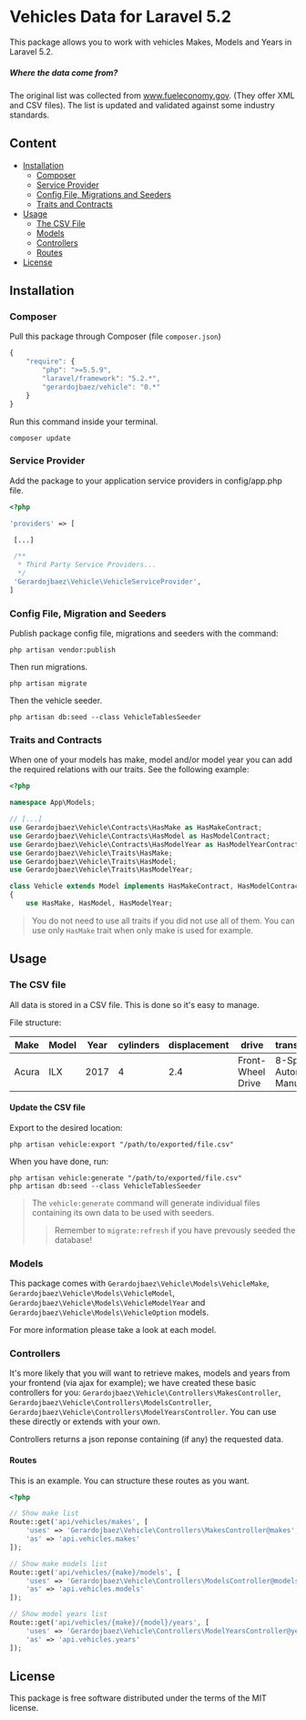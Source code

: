 # Vehicles Data for Laravel 5.2

This package allows you to work with vehicles Makes, Models and Years in
Laravel 5.2.

##### Where the data come from?

The original list was collected from www.fueleconomy.gov. (They offer XML and
CSV files). The list is updated and validated against some industry standards.

## Content

- [Installation](#installation)
	- [Composer](#composer)
	- [Service Provider](#service-provider)
	- [Config File, Migrations and Seeders](#config-file-migration-and-seeders)
	- [Traits and Contracts](#traits-and-contracts)
- [Usage](#usage)
	- [The CSV File](#the-csv-file)
	- [Models](#models)
	- [Controllers](#controllers)
	- [Routes](#routes)
- [License](#license)


## Installation

### Composer

Pull this package through Composer (file `composer.json`)

```js
{
    "require": {
        "php": ">=5.5.9",
        "laravel/framework": "5.2.*",
        "gerardojbaez/vehicle": "0.*"
    }
}
```

Run this command inside your terminal.

	composer update

### Service Provider
Add the package to your application service providers in config/app.php file.
```php
<?php

'providers' => [

 [...]

 /**
  * Third Party Service Providers...
  */
 'Gerardojbaez\Vehicle\VehicleServiceProvider',
]
```

### Config File, Migration and Seeders

Publish package config file, migrations and seeders with the command:

	php artisan vendor:publish
	
Then run migrations.

	php artisan migrate
	
Then the vehicle seeder.

	php artisan db:seed --class VehicleTablesSeeder
	
### Traits and Contracts
When one of your models has make, model and/or model year you can add the required relations with our traits. See the following example:

```php
<?php

namespace App\Models;

// [...]
use Gerardojbaez\Vehicle\Contracts\HasMake as HasMakeContract;
use Gerardojbaez\Vehicle\Contracts\HasModel as HasModelContract;
use Gerardojbaez\Vehicle\Contracts\HasModelYear as HasModelYearContract;
use Gerardojbaez\Vehicle\Traits\HasMake;
use Gerardojbaez\Vehicle\Traits\HasModel;
use Gerardojbaez\Vehicle\Traits\HasModelYear;

class Vehicle extends Model implements HasMakeContract, HasModelContract, HasModelYearContract
{
	use HasMake, HasModel, HasModelYear;
```

> You do not need to use all traits if you did not use all of them. You can use only `HasMake` trait when only make is used for example.

## Usage

### The CSV file

All data is stored in a CSV file. This is done so it's easy to manage. 

File structure:

| Make 		| Model			   	| Year | cylinders	| displacement	| drive				| transmission				| class 		| 
| --------- | ----------------- | ---- | ---------- | ------------- | ----------------- | ------------------------- | ------------- |
| Acura	    | ILX				| 2017 | 4			| 2.4 			| Front-Wheel Drive | 8-Speed Automated Manual	| Compact Cars	|

#### Update the CSV file

Export to the desired location:

	php artisan vehicle:export "/path/to/exported/file.csv"

When you have done, run:

	php artisan vehicle:generate "/path/to/exported/file.csv"
	php artisan db:seed --class VehicleTablesSeeder

> The `vehicle:generate` command will generate individual files containing its own data to be used with seeders.
>> Remember to `migrate:refresh` if you have prevously seeded the database!

### Models

This package comes with `Gerardojbaez\Vehicle\Models\VehicleMake`,
`Gerardojbaez\Vehicle\Models\VehicleModel`,
`Gerardojbaez\Vehicle\Models\VehicleModelYear` and
`Gerardojbaez\Vehicle\Models\VehicleOption` models.

For more information please take a look at each model.

### Controllers
It's more likely that you will want to retrieve makes, models and years from your frontend (via ajax for example); we have created these basic controllers for you:
`Gerardojbaez\Vehicle\Controllers\MakesController`, 
`Gerardojbaez\Vehicle\Controllers\ModelsController`, 
`Gerardojbaez\Vehicle\Controllers\ModelYearsController`. You can use these directly or extends with your own.

Controllers returns a json reponse containing (if any) the requested data.

#### Routes

This is an example. You can structure these routes as you want.

```php
<?php

// Show make list
Route::get('api/vehicles/makes', [
	'uses' => 'Gerardojbaez\Vehicle\Controllers\MakesController@makes',
	'as' => 'api.vehicles.makes'
]);

// Show make models list
Route::get('api/vehicles/{make}/models', [
	'uses' => 'Gerardojbaez\Vehicle\Controllers\ModelsController@models',
	'as' => 'api.vehicles.models'
]);

// Show model years list
Route::get('api/vehicles/{make}/{model}/years', [
	'uses' => 'Gerardojbaez\Vehicle\Controllers\ModelYearsController@years',
	'as' => 'api.vehicles.years'
]);
```

## License

This package is free software distributed under the terms of the MIT license.
